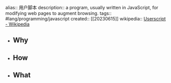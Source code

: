 alias:: 用户脚本
description:: a program, usually written in JavaScript, for modifying web pages to augment browsing.
tags:: #lang/programming/javascript
created:: [[20230615]]
wikipedia:: [Userscript - Wikipedia](https://en.wikipedia.org/wiki/Userscript)

- ## Why
- ## How
- ## What
